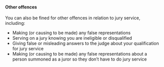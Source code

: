 ####  Other offences

You can also be fined for other offences in relation to jury service,
including:

  * Making (or causing to be made) any false representations 
  * Serving on a jury knowing you are ineligible or disqualified 
  * Giving false or misleading answers to the judge about your qualification for jury service 
  * Making (or causing to be made) any false representations about a person summoned as a juror so they don’t have to do jury service 
